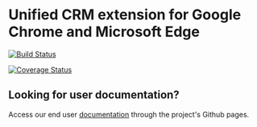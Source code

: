 # Unified CRM extension for Google Chrome and Microsoft Edge

[![Build Status](https://github.com/ringcentral/rc-unified-crm-extension/workflows/CI%20Pipeline/badge.svg?branch=master)](https://github.com/ringcentral/rc-unified-crm-extension/actions)

[![Coverage Status](https://coveralls.io/repos/github/ringcentral/rc-unified-crm-extension/server/badge.svg?branch=master)](https://coveralls.io/github/ringcentral/rc-unified-crm-extension/server?branch=master)

## Looking for user documentation?

Access our end user [documentation](https://ringcentral.github.io/rc-unified-crm-extension/) through the project's Github pages. 